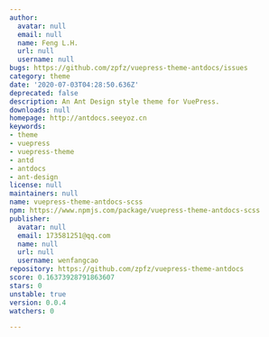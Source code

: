 ```yaml
---
author:
  avatar: null
  email: null
  name: Feng L.H.
  url: null
  username: null
bugs: https://github.com/zpfz/vuepress-theme-antdocs/issues
category: theme
date: '2020-07-03T04:28:50.636Z'
deprecated: false
description: An Ant Design style theme for VuePress.
downloads: null
homepage: http://antdocs.seeyoz.cn
keywords:
- theme
- vuepress
- vuepress-theme
- antd
- antdocs
- ant-design
license: null
maintainers: null
name: vuepress-theme-antdocs-scss
npm: https://www.npmjs.com/package/vuepress-theme-antdocs-scss
publisher:
  avatar: null
  email: 173581251@qq.com
  name: null
  url: null
  username: wenfangcao
repository: https://github.com/zpfz/vuepress-theme-antdocs
score: 0.16373928791863607
stars: 0
unstable: true
version: 0.0.4
watchers: 0

---
```



